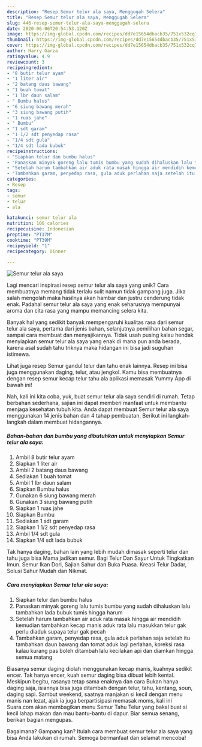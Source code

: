 ```yaml
---
description: "Resep Semur telur ala saya, Menggugah Selera"
title: "Resep Semur telur ala saya, Menggugah Selera"
slug: 446-resep-semur-telur-ala-saya-menggugah-selera
date: 2020-06-06T20:54:53.120Z
image: https://img-global.cpcdn.com/recipes/dd7e15654dbacb35/751x532cq70/semur-telur-ala-saya-foto-resep-utama.jpg
thumbnail: https://img-global.cpcdn.com/recipes/dd7e15654dbacb35/751x532cq70/semur-telur-ala-saya-foto-resep-utama.jpg
cover: https://img-global.cpcdn.com/recipes/dd7e15654dbacb35/751x532cq70/semur-telur-ala-saya-foto-resep-utama.jpg
author: Harry Garza
ratingvalue: 4.9
reviewcount: 3
recipeingredient:
- "8 butir telur ayam"
- "1 liter air"
- "2 batang daus bawang"
- "1 buah tomat"
- "1 lbr daun salam"
- " Bumbu halus"
- "6 siung bawang merah"
- "3 siung bawang putih"
- "1 ruas jahe"
- " Bumbu"
- "1 sdt garam"
- "1 1/2 sdt penyedap rasa"
- "1/4 sdt gula"
- "1/4 sdt lada bubuk"
recipeinstructions:
- "Siapkan telur dan bumbu halus"
- "Panaskan minyak goreng lalu tumis bumbu yang sudah dihaluskan lalu tambahkan lada bubuk tumis hingga harum"
- "Setelah harum tambahkan air aduk rata masak hingga air mendidih kemudian tambahkan kecap manis aduk rata lalu masukkan telur gak perlu diaduk supaya telur gak pecah"
- "Tambahkan garam, penyedap rasa, gula aduk perlahan saja setelah itu tambahkan daun bawang dan tomat aduk lagi perlahan, koreksi rasa kalau kurang pas boleh ditambah lalu kecilakan api dan diamkan hingga semua matang"
categories:
- Resep
tags:
- semur
- telur
- ala

katakunci: semur telur ala 
nutrition: 106 calories
recipecuisine: Indonesian
preptime: "PT37M"
cooktime: "PT39M"
recipeyield: "1"
recipecategory: Dinner

---
```



![Semur telur ala saya](https://img-global.cpcdn.com/recipes/dd7e15654dbacb35/751x532cq70/semur-telur-ala-saya-foto-resep-utama.jpg)

Lagi mencari inspirasi resep semur telur ala saya yang unik? Cara membuatnya memang tidak terlalu sulit namun tidak gampang juga. Jika salah mengolah maka hasilnya akan hambar dan justru cenderung tidak enak. Padahal semur telur ala saya yang enak seharusnya mempunyai aroma dan cita rasa yang mampu memancing selera kita.

Banyak hal yang sedikit banyak mempengaruhi kualitas rasa dari semur telur ala saya, pertama dari jenis bahan, selanjutnya pemilihan bahan segar, sampai cara membuat dan menyajikannya. Tidak usah pusing kalau hendak menyiapkan semur telur ala saya yang enak di mana pun anda berada, karena asal sudah tahu triknya maka hidangan ini bisa jadi suguhan istimewa.

Lihat juga resep Semur gandul telur dan tahu enak lainnya. Resep ini bisa juga menggunakan daging, telur, atau jengkol. Kamu bisa membuatnya dengan resep semur kecap telur tahu ala aplikasi memasak Yummy App di bawah ini!


Nah, kali ini kita coba, yuk, buat semur telur ala saya sendiri di rumah. Tetap berbahan sederhana, sajian ini dapat memberi manfaat untuk membantu menjaga kesehatan tubuh kita. Anda dapat membuat Semur telur ala saya menggunakan 14 jenis bahan dan 4 tahap pembuatan. Berikut ini langkah-langkah dalam membuat hidangannya.

<!--inarticleads1-->

##### Bahan-bahan dan bumbu yang dibutuhkan untuk menyiapkan Semur telur ala saya:

1. Ambil 8 butir telur ayam
1. Siapkan 1 liter air
1. Ambil 2 batang daus bawang
1. Sediakan 1 buah tomat
1. Ambil 1 lbr daun salam
1. Siapkan  Bumbu halus
1. Gunakan 6 siung bawang merah
1. Gunakan 3 siung bawang putih
1. Siapkan 1 ruas jahe
1. Siapkan  Bumbu
1. Sediakan 1 sdt garam
1. Siapkan 1 1/2 sdt penyedap rasa
1. Ambil 1/4 sdt gula
1. Siapkan 1/4 sdt lada bubuk


Tak hanya daging, bahan lain yang lebih mudah dimasak seperti telur dan tahu juga bisa Mama jadikan semur. Bagi Telur Dan Sayur Untuk Tingkatkan Imun. Semur Ikan Dori, Sajian Sahur dan Buka Puasa. Kreasi Telur Dadar, Solusi Sahur Mudah dan Nikmat. 

<!--inarticleads2-->

##### Cara menyiapkan Semur telur ala saya:

1. Siapkan telur dan bumbu halus
1. Panaskan minyak goreng lalu tumis bumbu yang sudah dihaluskan lalu tambahkan lada bubuk tumis hingga harum
1. Setelah harum tambahkan air aduk rata masak hingga air mendidih kemudian tambahkan kecap manis aduk rata lalu masukkan telur gak perlu diaduk supaya telur gak pecah
1. Tambahkan garam, penyedap rasa, gula aduk perlahan saja setelah itu tambahkan daun bawang dan tomat aduk lagi perlahan, koreksi rasa kalau kurang pas boleh ditambah lalu kecilakan api dan diamkan hingga semua matang


Biasanya semur daging diolah menggunakan kecap manis, kuahnya sedikit encer. Tak hanya encer, kuah semur daging bisa dibuat lebih kental. Meskipun begitu, rasanya tetap sama enaknya dan cara Bukan hanya daging saja, isiannya bisa juga ditambah dengan telur, tahu, kentang, soun, daging sapi. Sambut weekend, saatnya manjakan si kecil dengan menu manis nan lezat, ajak ia juga berpartisipasi memasak moms, kali ini Suara.com akan membagikan menu Semur Tahu Telur yang bakal buat si kecil lahap makan dan mau bantu-bantu di dapur. Biar semua senang, berikan bagian mengupas. 

Bagaimana? Gampang kan? Itulah cara membuat semur telur ala saya yang bisa Anda lakukan di rumah. Semoga bermanfaat dan selamat mencoba!
